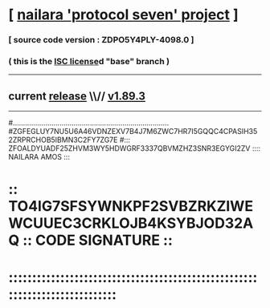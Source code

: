 
# [ [nailara 'protocol seven' project](http://nailara.network/) ]

### [ source code version : ZDPO5Y4PLY-4098.0 ]

### ( this is the [ISC license](license)d "base" branch )
---
## current [release](https://github.com/nailara-technologies/protocol-7/releases) \\\\// [v1.89.3](https://github.com/nailara-technologies/protocol-7/releases/tag/v1.89.3)
---

#.............................................................................
#ZGFEGLUY7NU5U6A46VDNZEXV7B4J7M6ZWC7HR7I5GQQC4CPASIH352ZRPRCHOB5IBMN3C2FY7ZG7E
#::: ZFOALDYUADF25ZHVM3WY5HDWGRF3337QBVMZHZ3SNR3EGYGI2ZV :::: NAILARA AMOS :::
# :: TO4IG7SFSYWNKPF2SVBZRKZIWEWCUUEC3CRKLOJB4KSYBJOD32AQ :: CODE SIGNATURE ::
# ::::::::::::::::::::::::::::::::::::::::::::::::::::::::::::::::::::::::::::

